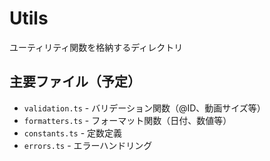 # Utils

ユーティリティ関数を格納するディレクトリ

## 主要ファイル（予定）

- `validation.ts` - バリデーション関数（@ID、動画サイズ等）
- `formatters.ts` - フォーマット関数（日付、数値等）
- `constants.ts` - 定数定義
- `errors.ts` - エラーハンドリング
